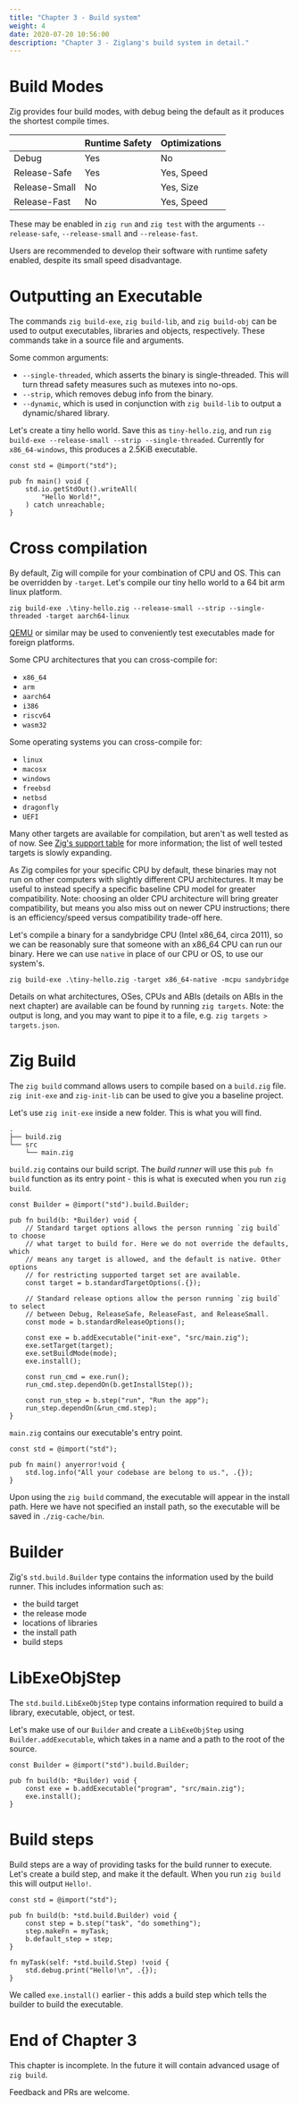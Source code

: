 ```yaml
---
title: "Chapter 3 - Build system"
weight: 4
date: 2020-07-20 10:56:00
description: "Chapter 3 - Ziglang's build system in detail."
---
```


# Build Modes  

Zig provides four build modes, with debug being the default as it produces the shortest compile times.

|               | Runtime Safety | Optimizations |
|---------------|----------------|---------------|
| Debug         | Yes            | No            |
| Release-Safe  | Yes            | Yes, Speed    |
| Release-Small | No             | Yes, Size     |
| Release-Fast  | No             | Yes, Speed    |

These may be enabled in `zig run` and `zig test` with the arguments `--release-safe`, `--release-small` and `--release-fast`.

Users are recommended to develop their software with runtime safety enabled, despite its small speed disadvantage.

# Outputting an Executable

The commands `zig build-exe`, `zig build-lib`, and `zig build-obj` can be used to output executables, libraries and objects, respectively. These commands take in a source file and arguments.

Some common arguments:
- `--single-threaded`, which asserts the binary is single-threaded. This will turn thread safety measures such as mutexes into no-ops.
- `--strip`, which removes debug info from the binary.
- `--dynamic`, which is used in conjunction with `zig build-lib` to output a dynamic/shared library.

Let's create a tiny hello world. Save this as `tiny-hello.zig`, and run `zig build-exe --release-small --strip --single-threaded`. Currently for `x86_64-windows`, this produces a 2.5KiB executable.

```zig
const std = @import("std");

pub fn main() void {
    std.io.getStdOut().writeAll(
        "Hello World!",
    ) catch unreachable;
}
```

# Cross compilation

By default, Zig will compile for your combination of CPU and OS. This can be overridden by `-target`. Let's compile our tiny hello world to a 64 bit arm linux platform.

`zig build-exe .\tiny-hello.zig --release-small --strip --single-threaded -target aarch64-linux`

[QEMU](https://www.qemu.org/) or similar may be used to conveniently test executables made for foreign platforms.

Some CPU architectures that you can cross-compile for:
- `x86_64`
- `arm`
- `aarch64`
- `i386`
- `riscv64`
- `wasm32`

Some operating systems you can cross-compile for:
- `linux`
- `macosx`
- `windows`
- `freebsd`
- `netbsd`
- `dragonfly`
- `UEFI`

Many other targets are available for compilation, but aren't as well tested as of now. See [Zig's support table](https://ziglang.org/#Wide-range-of-targets-supported) for more information; the list of well tested targets is slowly expanding.

As Zig compiles for your specific CPU by default, these binaries may not run on other computers with slightly different CPU architectures. It may be useful to instead specify a specific baseline CPU model for greater compatibility. Note: choosing an older CPU architecture will bring greater compatibility, but means you also miss out on newer CPU instructions; there is an efficiency/speed versus compatibility trade-off here.

Let's compile a binary for a sandybridge CPU (Intel x86_64, circa 2011), so we can be reasonably sure that someone with an x86_64 CPU can run our binary. Here we can use `native` in place of our CPU or OS, to use our system's.

`zig build-exe .\tiny-hello.zig -target x86_64-native -mcpu sandybridge`

Details on what architectures, OSes, CPUs and ABIs (details on ABIs in the next chapter) are available can be found by running `zig targets`. Note: the output is long, and you may want to pipe it to a file, e.g. `zig targets > targets.json`.

# Zig Build

The `zig build` command allows users to compile based on a `build.zig` file. `zig init-exe` and `zig-init-lib` can be used to give you a baseline project.

Let's use `zig init-exe` inside a new folder. This is what you will find.
```
.
├── build.zig
└── src
    └── main.zig
```
`build.zig` contains our build script. The *build runner* will use this `pub fn build` function as its entry point - this is what is executed when you run `zig build`.

```zig
const Builder = @import("std").build.Builder;

pub fn build(b: *Builder) void {
    // Standard target options allows the person running `zig build` to choose
    // what target to build for. Here we do not override the defaults, which
    // means any target is allowed, and the default is native. Other options
    // for restricting supported target set are available.
    const target = b.standardTargetOptions(.{});

    // Standard release options allow the person running `zig build` to select
    // between Debug, ReleaseSafe, ReleaseFast, and ReleaseSmall.
    const mode = b.standardReleaseOptions();

    const exe = b.addExecutable("init-exe", "src/main.zig");
    exe.setTarget(target);
    exe.setBuildMode(mode);
    exe.install();

    const run_cmd = exe.run();
    run_cmd.step.dependOn(b.getInstallStep());

    const run_step = b.step("run", "Run the app");
    run_step.dependOn(&run_cmd.step);
}
```

`main.zig` contains our executable's entry point.

```zig
const std = @import("std");

pub fn main() anyerror!void {
    std.log.info("All your codebase are belong to us.", .{});
}
```

Upon using the `zig build` command, the executable will appear in the install path. Here we have not specified an install path, so the executable will be saved in `./zig-cache/bin`.

# Builder

Zig's `std.build.Builder` type contains the information used by the build runner. This includes information such as:

- the build target
- the release mode
- locations of libraries
- the install path
- build steps

# LibExeObjStep

The `std.build.LibExeObjStep` type contains information required to build a library, executable, object, or test.

Let's make use of our `Builder` and create a `LibExeObjStep` using `Builder.addExecutable`, which takes in a name and a path to the root of the source.

```zig
const Builder = @import("std").build.Builder;

pub fn build(b: *Builder) void {
    const exe = b.addExecutable("program", "src/main.zig");
    exe.install();
}
```

# Build steps

Build steps are a way of providing tasks for the build runner to  execute. Let's create a build step, and make it the default. When you run `zig build` this will output `Hello!`. 

```zig
const std = @import("std");

pub fn build(b: *std.build.Builder) void {
    const step = b.step("task", "do something");
    step.makeFn = myTask;
    b.default_step = step;
}

fn myTask(self: *std.build.Step) !void {
    std.debug.print("Hello!\n", .{});
}
```

We called `exe.install()` earlier - this adds a build step which tells the builder to build the executable.

# End of Chapter 3

This chapter is incomplete. In the future it will contain advanced usage of `zig build`.

Feedback and PRs are welcome.
